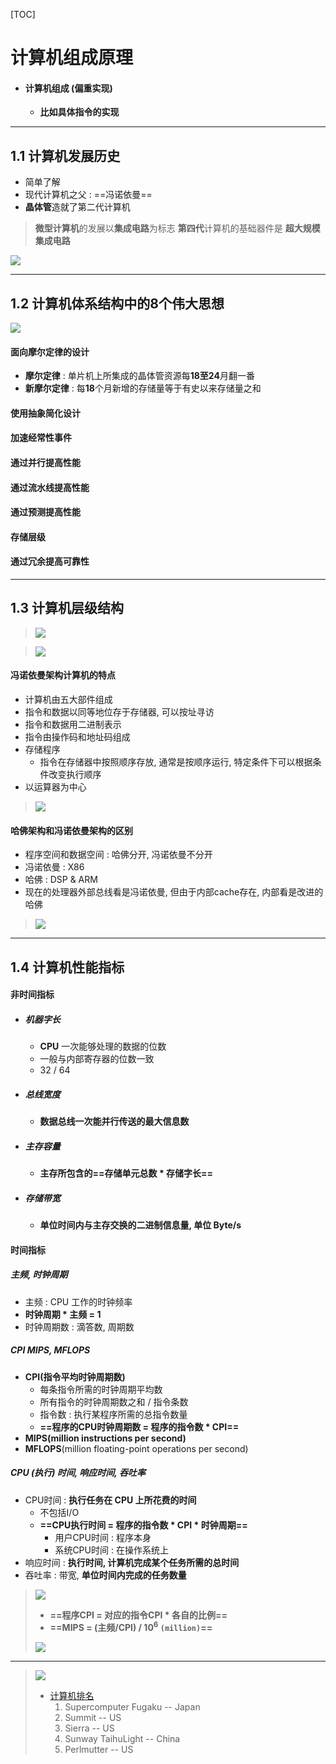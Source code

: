 [TOC]

# 计算机组成原理

* #### 计算机组成 (偏重实现)
  * **比如具体指令的实现**

---

## 1.1 计算机发展历史
* 简单了解
* 现代计算机之父 : ==冯诺依曼==
* **晶体管**造就了第二代计算机


>**微型计算机**的发展以**集成电路**为标志
>**第四代**计算机的基础器件是 **超大规模集成电路**


![](image/2022-02-24-22-52-52.png)

---

## 1.2 计算机体系结构中的8个伟大思想

![](image/2022-02-24-22-57-19.png)

#### 面向摩尔定律的设计

* **摩尔定律** : 单片机上所集成的晶体管资源每**18至24**月翻一番
* **新摩尔定律** : 每**18**个月新增的存储量等于有史以来存储量之和

#### 使用抽象简化设计

#### 加速经常性事件

#### 通过并行提高性能

#### 通过流水线提高性能

#### 通过预测提高性能

#### 存储层级

#### 通过冗余提高可靠性

---

## 1.3 计算机层级结构



>![](image/2022-02-24-23-07-05.png)

>![](image/2022-02-24-23-07-39.png)

#### 冯诺依曼架构计算机的特点
* 计算机由五大部件组成
* 指令和数据以同等地位存于存储器, 可以按址寻访
* 指令和数据用二进制表示
* 指令由操作码和地址码组成
* 存储程序
  * 指令在存储器中按照顺序存放, 通常是按顺序运行, 特定条件下可以根据条件改变执行顺序
* 以运算器为中心

>![](image/2022-02-24-23-12-14.png)

#### 哈佛架构和冯诺依曼架构的区别
* 程序空间和数据空间 : 哈佛分开, 冯诺依曼不分开
* 冯诺依曼 : X86
* 哈佛 : DSP & ARM
* 现在的处理器外部总线看是冯诺依曼, 但由于内部cache存在, 内部看是改进的哈佛

>![](image/2022-02-24-23-15-30.png)

---

## 1.4 计算机性能指标

#### 非时间指标

* ##### 机器字长
  * **CPU** 一次能够处理的数据的位数
  * 一般与内部寄存器的位数一致
  * 32 / 64
* ##### 总线宽度
  * **数据总线一次能并行传送的最大信息数**
* ##### 主存容量
  * **主存所包含的==存储单元总数 * 存储字长==**
* ##### 存储带宽
  * **单位时间内与主存交换的二进制信息量, 单位 Byte/s**




#### 时间指标

##### 主频, 时钟周期
* 主频 : CPU 工作的时钟频率
* **时钟周期 * 主频 = 1**
* 时钟周期数 : 滴答数, 周期数

##### CPI MIPS, MFLOPS
* **CPI(指令平均时钟周期数)**
  * 每条指令所需的时钟周期平均数
  * 所有指令的时钟周期数之和 / 指令条数
  * 指令数 : 执行某程序所需的总指令数量
  * **==程序的CPU时钟周期数 = 程序的指令数 * CPI==**
* **MIPS(million instructions per second)**
* **MFLOPS**(million floating-point operations per second)

##### CPU (执行) 时间, 响应时间, 吞吐率
* CPU时间 : **执行任务在 CPU 上所花费的时间**
  * 不包括I/O
  * **==CPU执行时间 = 程序的指令数 * CPI * 时钟周期==**
    * 用户CPU时间 : 程序本身
    * 系统CPU时间 : 在操作系统上
* 响应时间 : **执行时间, 计算机完成某个任务所需的总时间**
* 吞吐率 : 带宽, **单位时间内完成的任务数量**

>![](image/2022-02-24-23-34-45.png)
>* **==程序CPI = 对应的指令CPI * 各自的比例==**
>* **==MIPS = (主频/CPI) / $10^6$ `(million)`==**
>
>![](image/2022-02-24-23-38-18.png)

---

>![](image/2022-02-24-23-39-59.png)
>* [计算机排名](http://www.top500.org)
>   1. Supercomputer Fugaku -- Japan
>   2. Summit -- US
>   3. Sierra -- US
>   4. Sunway TaihuLight -- China
>   5. Perlmutter -- US




